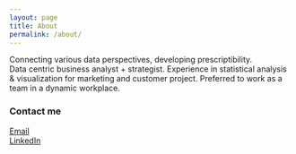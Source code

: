 ```yaml
---
layout: page
title: About
permalink: /about/
---
```


Connecting various data perspectives, developing prescriptibility.  
Data centric business analyst + strategist. Experience in statistical analysis & visualization for marketing and customer project. Preferred to work as a team in a dynamic workplace.  

### Contact me

[Email](mailto:pb.dany@gmail.com)  
[LinkedIn](http://www.linkedin.com/in/dannythanakrit)  
